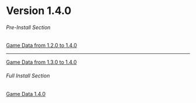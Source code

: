 # Version 1.4.0

###### Pre-Install Section
[Game Data from 1.2.0 to 1.4.0](https://autopatchos.starrails.com/client/hkrpg_global/35/game_1.2.0_1.4.0_hdiff_M6uocCepODd3Ba4F.zip)

<hr>

[Game Data from 1.3.0 to 1.4.0](https://autopatchos.starrails.com/client/hkrpg_global/35/game_1.3.0_1.4.0_hdiff_anBAclTh9gfx7Lu6.zip)

###### Full Install Section
[Game Data 1.4.0](https://autopatchos.starrails.com/client/download/20230926143436_SlNTPYWin037OJmV/StarRail_1.4.0.zip)
